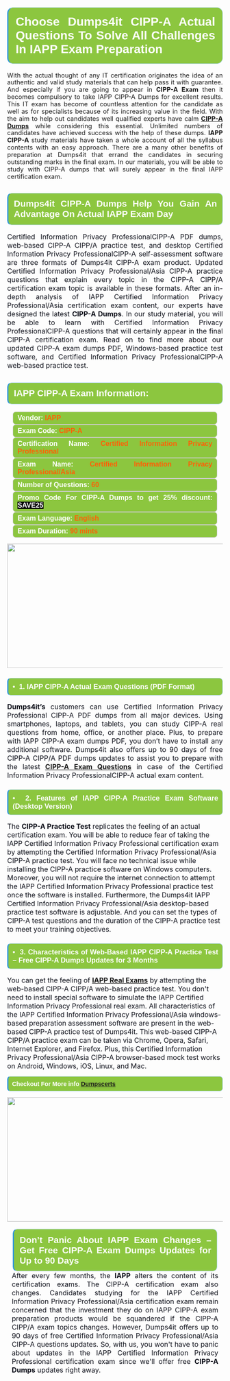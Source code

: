 

<h1 style="text-align: justify;"><span style="font-family:Arial,Helvetica,sans-serif;"><strong><span style="display: block; color: #FFFFFF; background: #8cc63f; border: 0.5px solid #AED6F1; border-left: 3px solid #3498DB; padding: .6em; border-radius: 0.5em;">Choose Dumps4it CIPP-A Actual Questions To Solve All Challenges In IAPP Exam Preparation </span></strong></span></h1>

<p style="margin: 0in 0.0001pt; text-align: justify;"><span style="font-size:11pt"><span style="line-height:115%"><span sans-serif="" style="font-family:Calibri,">With the actual thought of any IT certification originates the idea of an authentic and valid study materials that can help pass it with guarantee. And especially if you are going to appear in <b>CIPP-A Exam</b> then it becomes compulsory to take IAPP CIPP-A Dumps for excellent results. This IT exam has become of countless attention for the candidate as well as for specialists because of its increasing value in the field. With the aim to help out candidates well qualified experts have calm <a href="https://www.dumps4it.com/cipp-a-dumps.html"><strong>CIPP-A Dumps</strong></a> while considering this essential. Unlimited numbers of candidates have achieved success with the help of these dumps. <b>IAPP CIPP-A </b>study materials have taken a whole account of all the syllabus contents with an easy approach. There are a many other benefits of preparation at Dumps4it that errand the candidates in securing outstanding marks in the final exam. In our materials, you will be able to study with CIPP-A dumps that will surely appear in the final IAPP certification exam.</span></span></span></p>

<h2 style="text-align: justify;"><span style="font-family:Arial,Helvetica,sans-serif;"><strong><span style="display: block; color: #FFFFFF; background: #8cc63f; border: 0.5px solid #AED6F1; border-left: 3px solid #3498DB; padding: .6em; border-radius: 0.5em;">Dumps4it CIPP-A Dumps Help You Gain An Advantage On Actual IAPP Exam Day </span></strong></span></h2>

<p style="text-align: justify;"><span style="font-size:11pt"><span style="line-height:normal"><span sans-serif="" style="font-family:Calibri,"><span style="font-size:12.0pt"><span style="color:#0e101a">Certified Information Privacy ProfessionalCIPP-A PDF dumps, web-based CIPP-A CIPP/A practice test, and desktop Certified Information Privacy ProfessionalCIPP-A self-assessment software are three formats of Dumps4it CIPP-A exam product. Updated Certified Information Privacy Professional/Asia CIPP-A practice questions that explain every topic in the CIPP-A CIPP/A certification exam topic is available in these formats. After an in-depth analysis of IAPP Certified Information Privacy Professional/Asia certification exam content, our experts have designed the latest <b> CIPP-A Dumps</b>. In our study material, you will be able to learn with Certified Information Privacy ProfessionalCIPP-A questions that will certainly appear in the final CIPP-A certification exam. Read on to find more about our updated CIPP-A exam dumps PDF, Windows-based practice test software, and Certified Information Privacy ProfessionalCIPP-A web-based practice test.</span></span></span></span><span style="line-height:115%"><span sans-serif="" style="font-family:Arial,"><span style="color:#0e101a"> </span></span></span></span><span style="font-size:11pt"><span style="line-height:normal"><span sans-serif="" style="font-family:Calibri,"><span style="font-size:12.0pt"><span style="color:#0e101a"><span style="font-size:12pt"><span new="" roman="" style="font-family:" times=""><span calibri="" style="font-family:"><span style="color:#0e101a"><span style="font-size:14px;"> </span></span></span></span></span></span></span></span></span></span></p>

<h2 style="text-align: justify;"><span style="font-family:Arial,Helvetica,sans-serif;"><strong><span style="display: block; color: #FFFFFF; background: #8cc63f; border: 0.5px solid #AED6F1; border-left: 3px solid #3498DB; padding: .6em; border-radius: 0.5em;">IAPP CIPP-A Exam Information:</span></strong></span></h2>

<div style="margin: 0cm 10pt; background: rgb(140, 198, 63); border: 1px solid rgb(204, 204, 204); padding: 5px 10px; border-radius: 0.5em; text-align: justify;"><span style="font-family:Arial,Helvetica,sans-serif;"><span style="font-size: 11pt;"><span style="line-height: normal;"><strong><span style="font-size: 12.0pt;"><span style="color: #FFFFFF;">Vendor:</span> <span style="color: #FF6106;">IAPP</span></span></strong></span></span></span></div>

<div style="margin: 0cm 10pt; background: rgb(140, 198, 63); border: 1px solid rgb(204, 204, 204); padding: 5px 10px; border-radius: 0.5em; text-align: justify;"><span style="font-family:Arial,Helvetica,sans-serif;"><span style="font-size: 11pt;"><span style="line-height: normal;"><strong><span style="font-size: 12.0pt;"><span style="color: #FFFFFF;">Exam Code:</span> <span style="color: #FF6106;">CIPP-A</span></span></strong></span></span></span></div>

<div style="margin: 0cm 10pt; background: rgb(140, 198, 63); border: 1px solid rgb(204, 204, 204); padding: 5px 10px; border-radius: 0.5em; text-align: justify;"><span style="font-family:Arial,Helvetica,sans-serif;"><span style="font-size: 11pt;"><span style="line-height: normal;"><strong><span style="font-size: 12.0pt;"><span style="color: #FFFFFF;">Certification Name:</span> <span style="color: #FF6106;">Certified Information Privacy Professional</span></span></strong></span></span></span></div>

<div style="margin: 0cm 10pt; background: rgb(140, 198, 63); border: 1px solid rgb(204, 204, 204); padding: 5px 10px; border-radius: 0.5em; text-align: justify;"><span style="font-family:Arial,Helvetica,sans-serif;"><span style="font-size: 11pt;"><span style="line-height: normal;"><strong><span style="font-size: 12.0pt;"><span style="color: #FFFFFF;">Exam Name:</span> <span style="color: #FF6106;">Certified Information Privacy Professional/Asia</span></span></strong></span></span></span></div>

<div style="margin: 0cm 10pt; background: rgb(140, 198, 63); border: 1px solid rgb(204, 204, 204); padding: 5px 10px; border-radius: 0.5em; text-align: justify;"><span style="font-family:Arial,Helvetica,sans-serif;"><span style="font-size: 11pt;"><span style="line-height: normal;"><strong><span style="font-size: 12.0pt;"><span style="color: #FFFFFF;">Number of Questions: </span><span style="color: #FF6106;">60</span></span></strong></span></span></span></div>

<div style="margin: 0cm 10pt; background: rgb(140, 198, 63); border: 1px solid rgb(204, 204, 204); padding: 5px 10px; border-radius: 0.5em; text-align: justify;"><span style="font-family:Arial,Helvetica,sans-serif;"><span style="font-size: 11pt;"><span style="line-height: normal;"><strong><span style="font-size: 12.0pt;"><span style="color: #FFFFFF;">Promo Code For CIPP-A Dumps to get 25% discount: </span><span style="color:#FFFFFF;"><span style="background-color:#000000;">SAVE25</span></span></span></strong></span></span></span></div>

<div style="margin: 0cm 10pt; background: rgb(140, 198, 63); border: 1px solid rgb(204, 204, 204); padding: 5px 10px; border-radius: 0.5em; text-align: justify;"><span style="font-family:Arial,Helvetica,sans-serif;"><span style="font-size: 11pt;"><span style="line-height: normal;"><strong><span style="font-size: 12.0pt;"><span style="color: #FFFFFF;">Exam Language:</span> <span style="color: #FF6106;">English</span></span></strong></span></span></span></div>

<div style="margin: 0cm 10pt; background: rgb(140, 198, 63); border: 1px solid rgb(204, 204, 204); padding: 5px 10px; border-radius: 0.5em; text-align: justify;"><span style="font-family:Arial,Helvetica,sans-serif;"><span style="font-size: 11pt;"><span style="line-height: normal;"><strong><span style="font-size: 12.0pt;"><span style="color: #FFFFFF;">Exam Duration: </span><span style="color: #FF6106;">90 mints</span></span></strong></span></span></span></div>

<p style="text-align: center;"><a href="https://www.dumps4it.com/cipp-a-dumps.html"><img src="https://i.imgur.com/a474NNd.jpg" style="height: 290px; width: 700px;" /></a></p>

<h3 style="text-align: justify;"><span style="font-family:Arial,Helvetica,sans-serif;"><strong><span style="display: block; color: #FFFFFF; background: #8cc63f; border: 0.5px solid #AED6F1; border-left: 3px solid #3498DB; padding: .6em; border-radius: 0.5em;">•  1. IAPP CIPP-A Actual Exam Questions (PDF Format) </span></strong></span></h3>

<p style="text-align:justify; margin-right:0in; margin-left:0in"><span style="font-size:11pt"><span style="line-height:normal"><span sans-serif="" style="font-family:Calibri,"><b><span style="font-size:12.0pt"><span style="color:#0e101a">Dumps4it’s</span></span></b><span style="font-size:12.0pt"><span style="color:#0e101a"> customers can use Certified Information Privacy Professional CIPP-A PDF dumps from all major devices. Using smartphones, laptops, and tablets, you can study CIPP-A real questions from home, office, or another place. Plus, to prepare with IAPP CIPP-A exam dumps PDF, you don’t have to install any additional software. Dumps4it also offers up to 90 days of free CIPP-A CIPP/A PDF dumps updates to assist you to prepare with the latest <a href="https://www.dumps4it.com/cipp-a-dumps.html"><b>CIPP-A</b> <b>Exam Questions</b></a> in case of the Certified Information Privacy ProfessionalCIPP-A actual exam content.</span></span></span></span></span></p>

<h3 style="text-align: justify;"><span style="font-family:Arial,Helvetica,sans-serif;"><strong><span style="display: block; color: #FFFFFF; background: #8cc63f; border: 0.5px solid #AED6F1; border-left: 3px solid #3498DB; padding: .6em; border-radius: 0.5em;">•  2. Features of IAPP CIPP-A Practice Exam Software (Desktop Version) </span></strong></span></h3>

<p><span style="font-size:11pt"><span style="line-height:normal"><span sans-serif="" style="font-family:Calibri,"><span style="font-size:12.0pt"><span style="color:#0e101a">The <b>CIPP-A Practice Test</b> replicates the feeling of an actual certification exam. You will be able to reduce fear of taking the IAPP Certified Information Privacy Professional certification exam by attempting the Certified Information Privacy Professional/Asia CIPP-A practice test. You will face no technical issue while installing the CIPP-A practice software on Windows computers. Moreover, you will not require the internet connection to attempt the IAPP Certified Information Privacy Professional practice test once the software is installed. Furthermore, the Dumps4it IAPP Certified Information Privacy Professional/Asia desktop-based practice test software is adjustable. And you can set the types of CIPP-A test questions and the duration of the CIPP-A practice test to meet your training objectives. </span></span></span></span></span></p>

<h3 style="text-align: justify;"><span style="font-family:Arial,Helvetica,sans-serif;"><strong><span style="display: block; color: #FFFFFF; background: #8cc63f; border: 0.5px solid #AED6F1; border-left: 3px solid #3498DB; padding: .6em; border-radius: 0.5em;">•  3. Characteristics of Web-Based IAPP CIPP-A Practice Test – Free CIPP-A Dumps Updates for 3 Months</span></strong></span></h3>

<p><span style="font-size:11pt"><span style="line-height:normal"><span sans-serif="" style="font-family:Calibri,"><span style="font-size:12.0pt"><span style="color:#0e101a">You can get the feeling of <a href="https://www.dumps4it.com/iapp-real-exams.html"><b>IAPP Real Exams</b></a> by attempting the web-based CIPP-A CIPP/A web-based practice test. You don't need to install special software to simulate the IAPP Certified Information Privacy Professional real exam. All characteristics of the IAPP Certified Information Privacy Professional/Asia windows-based preparation assessment software are present in the web-based CIPP-A practice test of Dumps4it. This web-based CIPP-A CIPP/A practice exam can be taken via Chrome, Opera, Safari, Internet Explorer, and Firefox. Plus, this Certified Information Privacy Professional/Asia CIPP-A browser-based mock test works on Android, Windows, iOS, Linux, and Mac.</span></span></span></span></span></p>

<p style="text-align:justify; margin-right:0in; margin-left:0in"><span style="font-family:Arial,Helvetica,sans-serif;"><strong><span style="display: block; color: #FFFFFF; background: #8cc63f; border: 0.5px solid #AED6F1; border-left: 3px solid #3498DB; padding: .6em; border-radius: 0.5em;"><span ms="" trebuchet="">Checkout For More info </span><a href="https://dumpscerts.com/" ms="" trebuchet="">Dumpscerts</a></span></strong></span></p>

<p style="margin: 0in 0.0001pt; text-align: center;"><a href="https://www.dumps4it.com/cipp-a-dumps.html"><img src="https://i.imgur.com/tHvwmqt.jpg" style="height: 290px; width: 700px;" /></a></p>

<p style="margin: 0in 0.0001pt; text-align: center;"> </p>

<h2 style="margin: 0in 10pt; text-align: justify;"><span style="font-family:Arial,Helvetica,sans-serif;"><strong><span style="display: block; color: #FFFFFF; background: #8cc63f; border: 0.5px solid #AED6F1; border-left: 3px solid #3498DB; padding: .6em; border-radius: 0.5em;">Don’t Panic About IAPP Exam Changes – Get Free CIPP-A Exam Dumps Updates for Up to 90 Days </span></strong></span></h2>

<p style="text-align:justify; margin:0in 8pt"><span style="font-size:11pt"><span style="line-height:normal"><span sans-serif="" style="font-family:Calibri,"><span style="font-size:12.0pt"><span style="color:#0e101a">After every few months, the <b>IAPP</b> alters the content of its certification exams. The CIPP-A certification exam also changes. Candidates studying for the IAPP Certified Information Privacy Professional/Asia certification exam remain concerned that the investment they do on IAPP CIPP-A exam preparation products would be squandered if the CIPP-A CIPP/A exam topics changes. However, Dumps4it offers up to 90 days of free Certified Information Privacy Professional/Asia CIPP-A questions updates. So, with us, you won't have to panic about updates in the IAPP Certified Information Privacy Professional certification exam since we'll offer free <b> CIPP-A Dumps</b> updates right away.</span></span></span></span></span></p>
<gdiv></gdiv><gdiv></gdiv><gdiv></gdiv><gdiv></gdiv><gdiv></gdiv><gdiv></gdiv><gdiv></gdiv><gdiv></gdiv><gdiv></gdiv><gdiv></gdiv><gdiv></gdiv><gdiv></gdiv><gdiv></gdiv><gdiv></gdiv><gdiv></gdiv><gdiv></gdiv><gdiv></gdiv><gdiv></gdiv><gdiv></gdiv><gdiv></gdiv><gdiv></gdiv><gdiv></gdiv><gdiv></gdiv><gdiv></gdiv><gdiv></gdiv><gdiv></gdiv><gdiv></gdiv><gdiv></gdiv><gdiv></gdiv><gdiv></gdiv>
